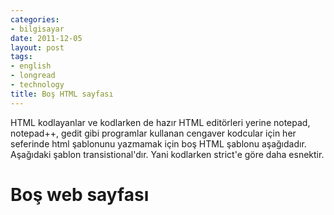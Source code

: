 ```yaml
---
categories:
- bilgisayar
date: 2011-12-05
layout: post
tags:
- english
- longread
- technology
title: Boş HTML sayfası
---
```


HTML kodlayanlar ve kodlarken de hazır HTML editörleri yerine notepad, notepad++, gedit gibi programlar kullanan cengaver kodcular için her seferinde html şablonunu yazmamak için boş HTML şablonu aşağıdadır. Aşağıdaki şablon transistional'dır. Yani kodlarken strict'e göre daha esnektir.

<!DOCTYPE HTML PUBLIC "-//W3C//DTD HTML 4.01 Transitional//EN" "http://www.w3.org/TR/html4/loose.dtd"> <html> <head> <meta http-equiv="content-type" content="text/html; charset=utf-8"> <title>Suat ATAN</title> </head> <body> <h1>Boş web sayfası</h1>

<!--Iceriginiz-->

<!--//Iceriginiz-->

</body> </html>
